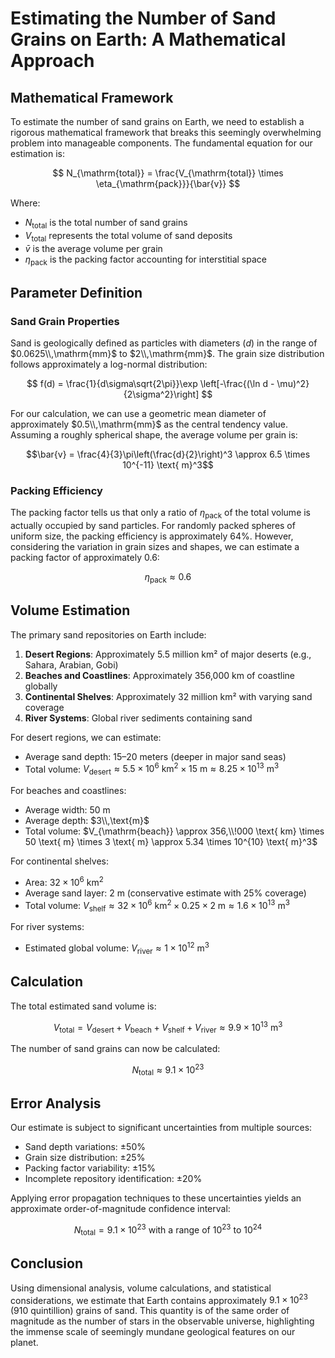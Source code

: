 
# Estimating the Number of Sand Grains on Earth: A Mathematical Approach

## Mathematical Framework

To estimate the number of sand grains on Earth, we need to establish a rigorous mathematical framework that breaks this seemingly overwhelming problem into manageable components. The fundamental equation for our estimation is:

$$ N_{\mathrm{total}} = \frac{V_{\mathrm{total}} \times \eta_{\mathrm{pack}}}{\bar{v}} $$

Where:

-   $N_{\mathrm{total}}$ is the total number of sand grains
-   $V_{\mathrm{total}}$ represents the total volume of sand deposits
-   $\bar{v}$ is the average volume per grain
-   $\eta_{\mathrm{pack}}$ is the packing factor accounting for interstitial space

## Parameter Definition

### Sand Grain Properties

Sand is geologically defined as particles with diameters ($d$) in the range of $0.0625\\,\mathrm{mm}$ to $2\\,\mathrm{mm}$. The grain size distribution follows approximately a log-normal distribution:

$$ f(d) = \frac{1}{d\sigma\sqrt{2\pi}}\exp \left[-\frac{(\ln d - \mu)^2}{2\sigma^2}\right] $$

For our calculation, we can use a geometric mean diameter of approximately $0.5\\,\mathrm{mm}$ as the central tendency value. Assuming a roughly spherical shape, the average volume per grain is:

$$\bar{v} = \frac{4}{3}\pi\left(\frac{d}{2}\right)^3  \approx 6.5 \times 10^{-11} \text{ m}^3$$

### Packing Efficiency

The packing factor tells us that only a ratio of $\eta_{\mathrm{pack}}$ of the total volume is actually occupied by sand particles. For randomly packed spheres of uniform size, the packing efficiency is approximately $64\%$. However, considering the variation in grain sizes and shapes, we can estimate a packing factor of approximately $0.6$:

$$\eta_{\mathrm{pack}} \approx 0.6$$

## Volume Estimation

The primary sand repositories on Earth include:

1.  **Desert Regions**: Approximately 5.5 million km² of major deserts (e.g., Sahara, Arabian, Gobi)
2.  **Beaches and Coastlines**: Approximately 356,000 km of coastline globally
3.  **Continental Shelves**: Approximately 32 million km² with varying sand coverage
4.  **River Systems**: Global river sediments containing sand

For desert regions, we can estimate:

-   Average sand depth: $15$–$20$ meters (deeper in major sand seas)
-   Total volume: $V_{\mathrm{desert}} \approx 5.5 \times 10^6 \text{ km}^2 \times 15 \text{ m} \approx 8.25 \times 10^{13} \text{ m}^3$

For beaches and coastlines:

-   Average width: $50 \text{ m}$
-   Average depth: $3\\,\text{m}$
-   Total volume: $V_{\mathrm{beach}} \approx 356,\\!000 \text{ km} \times 50 \text{ m} \times 3 \text{ m} \approx 5.34 \times 10^{10} \text{ m}^3$

For continental shelves:

-   Area: $32 \times 10^6 \text{ km}^2$
-   Average sand layer: $2 \text{ m}$ (conservative estimate with $25\%$ coverage)
-   Total volume: $V_ {\mathrm{shelf}} \approx 32 \times 10^6 \text{ km}^2 \times 0.25 \times 2 \text{ m} \approx 1.6 \times 10^{13} \text{ m}^3$

For river systems:

-   Estimated global volume: $V_{\mathrm{river}} \approx 1 \times 10^{12} \text{ m}^3$

## Calculation

The total estimated sand volume is:

$$V_{\mathrm{total}} = V_ {\mathrm{desert}} + V_ {\mathrm{beach}} + V_ {\mathrm{shelf}} + V_ {\mathrm{river}} \approx 9.9 \times 10^{13} \text{ m}^3$$

The number of sand grains can now be calculated:

$$N_{\mathrm{total}} \approx 9.1 \times 10^{23}$$

## Error Analysis

Our estimate is subject to significant uncertainties from multiple sources:

-   Sand depth variations: ±50%
-   Grain size distribution: ±25%
-   Packing factor variability: ±15%
-   Incomplete repository identification: ±20%

Applying error propagation techniques to these uncertainties yields an approximate order-of-magnitude confidence interval:

$$ N_ {\mathrm{total}} = 9.1 \times 10^{23} \text{ with a range of } 10^{23} \text{ to } 10^{24} $$

## Conclusion

Using dimensional analysis, volume calculations, and statistical considerations, we estimate that Earth contains approximately $9.1 \times 10^{23}$ (910 quintillion) grains of sand. This quantity is of the same order of magnitude as the number of stars in the observable universe, highlighting the immense scale of seemingly mundane geological features on our planet.

